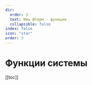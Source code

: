 ```yaml
---
dir:
  order: 3
  text: New Шторм - функции
  collapsible: false
index: false
icon: "star"
order: 3
---
```


# Функции системы
[[toc]]